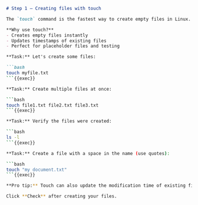 ````markdown
# Step 1 — Creating files with touch

The `touch` command is the fastest way to create empty files in Linux.

**Why use touch?**
- Creates empty files instantly
- Updates timestamps of existing files
- Perfect for placeholder files and testing

**Task:** Let's create some files:

```bash
touch myfile.txt
```{{exec}}

**Task:** Create multiple files at once:

```bash
touch file1.txt file2.txt file3.txt
```{{exec}}

**Task:** Verify the files were created:

```bash
ls -l
```{{exec}}

**Task:** Create a file with a space in the name (use quotes):

```bash
touch "my document.txt"
```{{exec}}

**Pro tip:** Touch can also update the modification time of existing files without changing their content!

Click **Check** after creating your files.
````